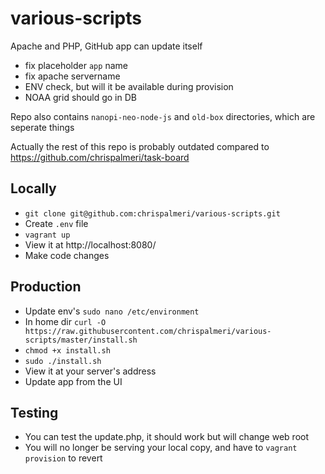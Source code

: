 # various-scripts

Apache and PHP, GitHub app can update itself

  * fix placeholder `app` name
  * fix apache servername
  * ENV check, but will it be available during provision
  * NOAA grid should go in DB

Repo also contains `nanopi-neo-node-js` and `old-box` directories, which are seperate things

Actually the rest of this repo is probably outdated compared to https://github.com/chrispalmeri/task-board

## Locally

  * `git clone git@github.com:chrispalmeri/various-scripts.git`
  * Create `.env` file
  * `vagrant up`
  * View it at http://localhost:8080/
  * Make code changes

## Production

  * Update env's `sudo nano /etc/environment`
  * In home dir `curl -O https://raw.githubusercontent.com/chrispalmeri/various-scripts/master/install.sh`
  * `chmod +x install.sh`
  * `sudo ./install.sh`
  * View it at your server's address
  * Update app from the UI

## Testing

  * You can test the update.php, it should work but will change web root
  * You will no longer be serving your local copy, and have to `vagrant provision` to revert
